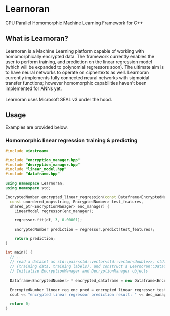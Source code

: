 # Learnoran
CPU Parallel Homomorphic Machine Learning Framework for C++

## What is Learnoran?

Learnoran is a Machine Learning platform capable of working with homomorphically encrypted data. The framework currently enables the user to perform training, and prediction on the linear regression model (which will be expanded to polynomial regressors soon). The ultimate aim is to have neural networks to operate on ciphertexts as well. Learnoran currently implements fully connected neural networks with sigmoidal transfer functions; however homomorphic capabilities haven't been implemented for ANNs yet.
<br/>
<br/>
Learnoran uses Microsoft SEAL v3 under the hood.

## Usage

Examples are provided below.

### Homomorphic linear regression training & predicting
```cpp
#include <iostream>

#include "encryption_manager.hpp"
#include "decryption_manager.hpp"
#include "linear_model.hpp"
#include "dataframe.hpp"

using namespace Learnoran;
using namespace std;

EncryptedNumber encrypted_linear_regression(const Dataframe<EncryptedNumber> & df, 
  const unordered_map<string, EncryptedNumber> test_features, 
  shared_ptr<EncryptionManager> enc_manager) {
	LinearModel regressor(enc_manager);

	regressor.fit(df, 3, 0.00001);

	EncryptedNumber prediction = regressor.predict(test_features);

	return prediction;
}

int main() {
  // ...
  // read a dataset as std::pair<std::vector<std::vector<double>>, std::vector<double>>
  // (training data, training labels), and construct a Learnoran::Dataframe object,
  // Initialize EncryptionManager and DecryptionManager objects
  
  Dataframe<EncryptedNumber> * encrypted_dataframe = new Dataframe<EncryptedNumber>(encryption_manager->encrypt_dataframe(df));
  
  EncryptedNumber linear_reg_enc_pred = encrypted_linear_regressor_test(*enc_df, encrypted_features, enc_manager);
  cout << "encrypted linear regressor prediction result: " << dec_manager.decrypt(linear_reg_enc_pred) << endl;

  return 0;
}
```
